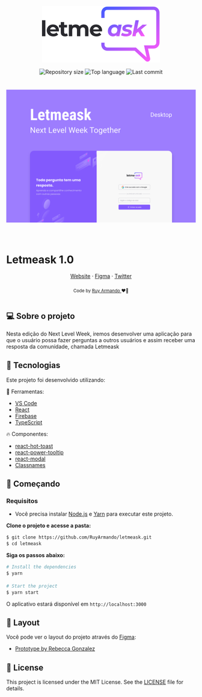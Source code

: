 <p align="center">
  <img alt="Letmeask" src=".github/assets/logo.svg">
</p>

<p align="center">
  <img alt="Repository size" src="https://img.shields.io/github/repo-size/RuyArmando/letmeask">
  <img alt="Top language" src="https://img.shields.io/github/languages/top/RuyArmando/letmeask">
  <img alt="Last commit" src="https://img.shields.io/github/last-commit/RuyArmando/letmeask">
</p>

<h1 align="center">
    <img alt="Letmeask" title="Letmeask" src=".github/assets/cover.svg" />
</h1>

<br>

# Letmeask 1.0

<div align="center">
<a href="https://letmeask-web-a8b02.web.app" target="_blank" alt="demonstração do app">Website</a> 
<span> · </span>
<a href="https://www.figma.com/file/rgNLDQE5dlwJriJTB8tn11/Letmeask">Figma</a> 
<span> · </span>
<a href="https://twitter.com/ruyarmando">Twitter</a>
</div>
<br />
<div align="center">
  <sub>Code by <a href="https://twitter.com/ruyarmando">Ruy Armando </a> ❤️👋</sub>
</div>
<br />

## 💻 Sobre o projeto

Nesta edição do Next Level Week, iremos desenvolver uma aplicação para que o usuário possa fazer perguntas a outros usuários e assim receber uma resposta da comunidade, chamada Letmeask

## 🧪 Tecnologias

Este projeto foi desenvolvido utilizando:

🎯 Ferramentas:
- [VS Code](https://code.visualstudio.com/)
- [React](https://reactjs.org)
- [Firebase](https://firebase.google.com/)
- [TypeScript](https://www.typescriptlang.org/)

🔥 Componentes:
- [react-hot-toast](https://github.com/timolins/react-hot-toast)
- [react-power-tooltip](https://github.com/justinrhodes1/react-power-tooltip)
- [react-modal](https://github.com/reactjs/react-modal)
- [Classnames](https://github.com/JedWatson/classnames)

## 🚀 Começando

### Requisitos

- Você precisa instalar [Node.js](https://nodejs.org/en/download/) e [Yarn](https://yarnpkg.com/) para executar este projeto.

**Clone o projeto e acesse a pasta:**

```bash
$ git clone https://github.com/RuyArmando/letmeask.git
$ cd letmeask
```

**Siga os passos abaixo:**
```bash
# Install the dependencies
$ yarn

# Start the project
$ yarn start
```
O aplicativo estará disponível em `http://localhost:3000`

## 🎨 Layout

Você pode ver o layout do projeto através do [Figma](http://figma.com/):

- [Prototype by Rebecca Gonzalez](https://www.figma.com/file/rgNLDQE5dlwJriJTB8tn11/Letmeask) 

## 📝 License

This project is licensed under the MIT License. See the [LICENSE](LICENSE) file for details.
